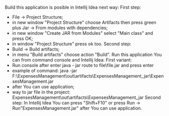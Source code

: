 Build this application is posible in Intellij Idea next way:
First step:
   + File -> Project Structure;  
   + in new window "Project Structure" choose Artifacts then press green plus Jar -> From modules with dependencies; 
   + in new window "Create JAR from Modules" select "Main class" and press OK;
   + in window "Project Structure" press ok too.
Second step:
   + Build -> Build artifacts; 
   + in menu "Build artifacts" choose action "Build".
Run this application You can from command console and Intellij Idea:
First variant:
   + Run console after enter java - jar route to file\file.jar and press enter
   + example of command: java -jar F:\ExpensesManagement\out\artifacts\ExpensesManagement_jar\ExpensesManagement.jar
   + after You can use application; 
   + way to jar file in the project: ExpensesManagement\out\artifacts\ExpensesManagement_jar
Second step:
   In Intellij Idea You can press "Shift+F10" or press Run -> Run"ExpensesManagement.jar" after You can use application.
